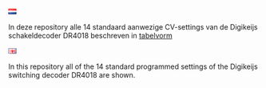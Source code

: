![Nederlandse vlag](../../images/nl.gif)

In deze repository alle 14 standaard aanwezige CV-settings van de Digikeijs schakeldecoder DR4018 beschreven in [tabelvorm](../DR4018_overview.md) 

![English flag](../../images/gb.gif)

In this repository all of the 14 standard programmed settings of the Digikeijs switching decoder DR4018 are shown.
